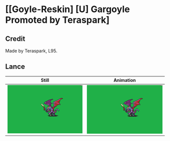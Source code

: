 # [\[Goyle-Reskin\] \[U\] Gargoyle Promoted by Teraspark]

## Credit

Made by Teraspark, L95.

## Lance

| Still | Animation |
| :---: | :-------: |
| ![Lance still](./Lance_000.png) | ![Lance animation](./Lance.gif) |

